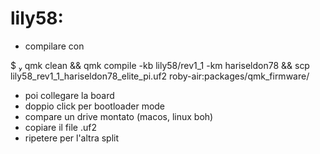 # lily58:

- compilare con

 $  qmk clean && qmk compile -kb lily58/rev1_1 -km hariseldon78 && scp lily58_rev1_1_hariseldon78_elite_pi.uf2 roby-air:packages/qmk_firmware/

- poi collegare la board
- doppio click per bootloader mode
- compare un drive montato (macos, linux boh)
- copiare il file .uf2
- ripetere per l'altra split
